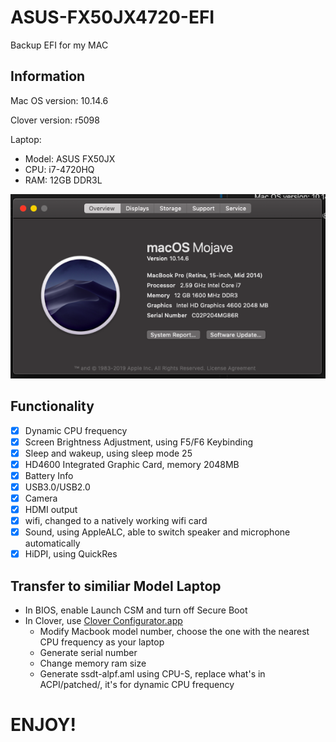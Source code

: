 # ASUS-FX50JX4720-EFI

 Backup EFI for my MAC

## Information

Mac OS version: 10.14.6

Clover version: r5098

Laptop: 

- Model: ASUS FX50JX
- CPU: i7-4720HQ
- RAM: 12GB DDR3L

![osinfo](/osinfo.png) 

## Functionality

- [x] Dynamic CPU frequency
- [x] Screen Brightness Adjustment, using F5/F6 Keybinding
- [x] Sleep and wakeup, using sleep mode 25
- [x] HD4600 Integrated Graphic Card, memory 2048MB
- [x] Battery Info
- [x] USB3.0/USB2.0 
- [x] Camera
- [x] HDMI output
- [x] wifi, changed to a natively working wifi card
- [x] Sound, using AppleALC, able to switch speaker and microphone automatically
- [x] HiDPI, using QuickRes

## Transfer to similiar Model Laptop
- In BIOS, enable Launch CSM and turn off Secure Boot
- In Clover, use [Clover Configurator.app](/Clover%20Configurator.app.7z)
   + Modify Macbook model number, choose the one with the nearest CPU frequency as your laptop
   + Generate serial number
   + Change memory ram size
   + Generate ssdt-alpf.aml using CPU-S, replace what's in ACPI/patched/, it's for dynamic CPU frequency 

# ENJOY!
